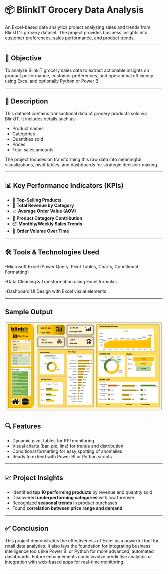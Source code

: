 # 📦 BlinkIT Grocery Data Analysis

An Excel-based data analytics project analyzing sales and trends from BlinkIT's grocery dataset. The project provides business insights into customer preferences, sales performance, and product trends.

---

## 🎯 Objective

To analyze BlinkIT grocery sales data to extract actionable insights on product performance, customer preferences, and operational efficiency using Excel and optionally Python or Power BI.

---

## 📄 Description

This dataset contains transactional data of grocery products sold via BlinkIT. It includes details such as:
- Product names
- Categories
- Quantities sold
- Prices
- Total sales amounts

The project focuses on transforming this raw data into meaningful visualizations, pivot tables, and dashboards for strategic decision-making.

---

## 📊 Key Performance Indicators (KPIs)

- 🛒 **Top-Selling Products**
- 💸 **Total Revenue by Category**
- 📈 **Average Order Value (AOV)**
- 🧺 **Product Category Contribution**
- 📦 **Monthly/Weekly Sales Trends**
- 🚚 **Order Volume Over Time**

---

## 🛠 Tools & Technologies Used

-Microsoft Excel (Power Query, Pivot Tables, Charts, Conditional Formatting)

-Data Cleaning & Transformation using Excel formulas

-Dashboard UI Design with Excel visual elements

---

## Sample Output
![Sample Output](https://github.com/srishti-cmd/Blinkit-delivery-analysis/blob/main/Screenshot%202025-05-08%20211426.png)

## 🔍 Features

- Dynamic pivot tables for KPI monitoring
- Visual charts (bar, pie, line) for trends and distribution
- Conditional formatting for easy spotting of anomalies
- Ready to extend with Power BI or Python scripts

---

## 📈 Project Insights

- Identified **top 10 performing products** by revenue and quantity sold
- Discovered **underperforming categories** with low turnover
- Recognized **seasonal trends** in product purchases
- Found **correlation between price range and demand**

---

## ✅ Conclusion

This project demonstrates the effectiveness of Excel as a powerful tool for retail data analytics. It also lays the foundation for integrating business intelligence tools like Power BI or Python for more advanced, automated dashboards. Future enhancements could involve predictive analytics or integration with web-based apps for real-time monitoring.

---
